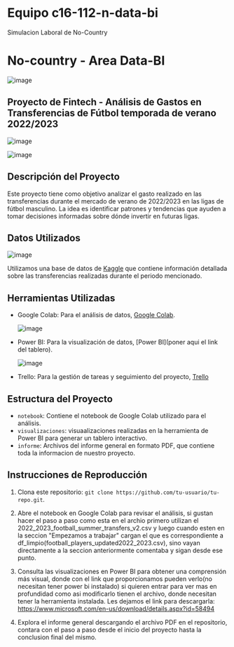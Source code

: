 # Equipo c16-112-n-data-bi
Simulacion Laboral de No-Country
# No-country - Area Data-BI

![image](https://github.com/No-Country/c16-112-n-data-bi/assets/102113644/833a1b56-4dd0-40d1-b6f5-cc47c3797827)


## Proyecto de Fintech - Análisis de Gastos en Transferencias de Fútbol temporada de verano 2022/2023


![image](https://github.com/No-Country/c16-112-n-data-bi/assets/102113644/c6c5ff54-5454-4b4d-a921-1543f607bc7a)








![image](https://github.com/No-Country/c16-112-n-data-bi/assets/102113644/357749b9-c806-401c-985a-a72ca1ac270f)



## Descripción del Proyecto

Este proyecto tiene como objetivo analizar el gasto realizado en las transferencias durante el mercado de verano de 2022/2023 en las ligas de fútbol masculino. La idea es identificar patrones y tendencias que ayuden a tomar decisiones informadas sobre dónde invertir en futuras ligas.

## Datos Utilizados


![image](https://github.com/No-Country/c16-112-n-data-bi/assets/102113644/916960bf-77d9-4d95-a48d-0a20d4965f07)


Utilizamos una base de datos de [Kaggle](https://www.kaggle.com/) que contiene información detallada sobre las transferencias realizadas durante el periodo mencionado.

## Herramientas Utilizadas

- Google Colab: Para el análisis de datos, [Google Colab](https://colab.research.google.com/drive/1KkEmKdSYDJaVf2D3Kw3p49447-EDpiDU?usp=drive_link).

  ![image](https://github.com/No-Country/c16-112-n-data-bi/assets/102113644/bc9aba85-1ad2-4cec-861c-7d990fbab326)


- Power BI: Para la visualización de datos, [Power BI](poner aqui el link del tablero).

  ![image](https://github.com/No-Country/c16-112-n-data-bi/assets/102113644/c8d7cc74-5221-4f3b-b0dd-d07d27594d7c)

  
- Trello: Para la gestión de tareas y seguimiento del proyecto, [Trello](https://trello.com)

## Estructura del Proyecto

- `notebook`: Contiene el notebook de Google Colab utilizado para el análisis.
- `visualizaciones`: visuaalizaciones realizadas en la herramienta de Power BI para generar un tablero interactivo.
- `informe`: Archivos del informe general en formato PDF, que contiene toda la informacion de nuestro proyecto.

## Instrucciones de Reproducción

1. Clona este repositorio: `git clone https://github.com/tu-usuario/tu-repo.git`.

2. Abre el notebook en Google Colab para revisar el análisis, si gustan hacer el paso a paso como esta en el archio primero utilizan el 2022_2023_football_summer_transfers_v2.csv y luego cuando esten en la seccion "Empezamos a trabajar" cargan el que es correspondiente a  df_limpio(football_players_updated2022_2023.csv), sino vayan directamente a la seccion anteriormente comentaba y sigan desde ese punto.

3. Consulta las visualizaciones en Power BI para obtener una comprensión más visual, donde con el link que proporcionamos pueden verlo(no necesitan tener power bi instalado) si quieren entrar para ver mas en profundidad como asi modificarlo tienen el archivo, donde necesitan tener la herramienta instalada.
Les dejamos el link para descargarla: https://www.microsoft.com/en-us/download/details.aspx?id=58494

4. Explora el informe general descargando el archivo PDF en el repositorio, contara con el paso a paso desde el inicio del proyecto hasta la conclusion final del mismo.



